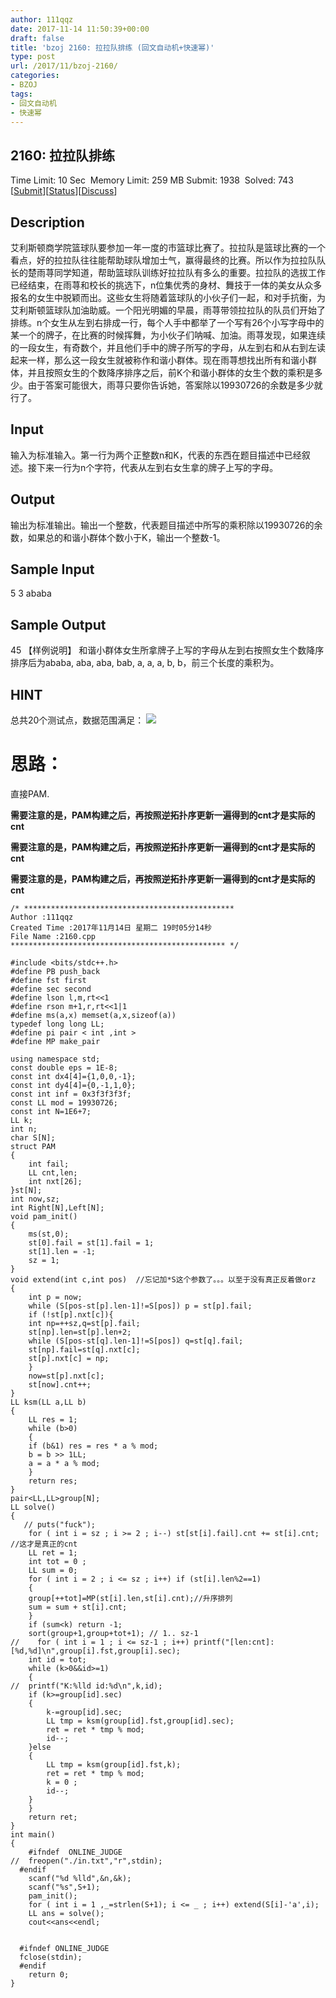 ```yaml
---
author: 111qqz
date: 2017-11-14 11:50:39+00:00
draft: false
title: 'bzoj 2160: 拉拉队排练 (回文自动机+快速幂)'
type: post
url: /2017/11/bzoj-2160/
categories:
- BZOJ
tags:
- 回文自动机
- 快速幂
---
```






## 2160: 拉拉队排练



Time Limit: 10 Sec  Memory Limit: 259 MB
Submit: 1938  Solved: 743
[[Submit](http://www.lydsy.com/JudgeOnline/submitpage.php?id=2160)][[Status](http://www.lydsy.com/JudgeOnline/problemstatus.php?id=2160)][[Discuss](http://www.lydsy.com/JudgeOnline/bbs.php?id=2160)]



## Description







艾利斯顿商学院篮球队要参加一年一度的市篮球比赛了。拉拉队是篮球比赛的一个看点，好的拉拉队往往能帮助球队增加士气，赢得最终的比赛。所以作为拉拉队队长的楚雨荨同学知道，帮助篮球队训练好拉拉队有多么的重要。拉拉队的选拔工作已经结束，在雨荨和校长的挑选下，n位集优秀的身材、舞技于一体的美女从众多报名的女生中脱颖而出。这些女生将随着篮球队的小伙子们一起，和对手抗衡，为艾利斯顿篮球队加油助威。一个阳光明媚的早晨，雨荨带领拉拉队的队员们开始了排练。n个女生从左到右排成一行，每个人手中都举了一个写有26个小写字母中的某一个的牌子，在比赛的时候挥舞，为小伙子们呐喊、加油。雨荨发现，如果连续的一段女生，有奇数个，并且他们手中的牌子所写的字母，从左到右和从右到左读起来一样，那么这一段女生就被称作和谐小群体。现在雨荨想找出所有和谐小群体，并且按照女生的个数降序排序之后，前K个和谐小群体的女生个数的乘积是多少。由于答案可能很大，雨荨只要你告诉她，答案除以19930726的余数是多少就行了。







## Input







输入为标准输入。第一行为两个正整数n和K，代表的东西在题目描述中已经叙述。接下来一行为n个字符，代表从左到右女生拿的牌子上写的字母。







## Output







输出为标准输出。输出一个整数，代表题目描述中所写的乘积除以19930726的余数，如果总的和谐小群体个数小于K，输出一个整数-1。







## Sample Input





5 3
ababa





## Sample Output





45
【样例说明】
和谐小群体女生所拿牌子上写的字母从左到右按照女生个数降序排序后为ababa, aba, aba, bab, a, a, a, b, b，前三个长度的乘积为。





## HINT







总共20个测试点，数据范围满足： ![](http://www.lydsy.com/JudgeOnline/images/2160.jpg)












# 思路：



直接PAM.

**需要注意的是，PAM构建之后，再按照逆拓扑序更新一遍得到的cnt才是实际的cnt**

**需要注意的是，PAM构建之后，再按照逆拓扑序更新一遍得到的cnt才是实际的cnt**

**需要注意的是，PAM构建之后，再按照逆拓扑序更新一遍得到的cnt才是实际的cnt**


    
    /* ***********************************************
    Author :111qqz
    Created Time :2017年11月14日 星期二 19时05分14秒
    File Name :2160.cpp
    ************************************************ */
    
    #include <bits/stdc++.h>
    #define PB push_back
    #define fst first
    #define sec second
    #define lson l,m,rt<<1
    #define rson m+1,r,rt<<1|1
    #define ms(a,x) memset(a,x,sizeof(a))
    typedef long long LL;
    #define pi pair < int ,int >
    #define MP make_pair
    
    using namespace std;
    const double eps = 1E-8;
    const int dx4[4]={1,0,0,-1};
    const int dy4[4]={0,-1,1,0};
    const int inf = 0x3f3f3f3f;
    const LL mod = 19930726;
    const int N=1E6+7;
    LL k;
    int n;
    char S[N];
    struct PAM
    {
        int fail;
        LL cnt,len;
        int nxt[26];
    }st[N];
    int now,sz;
    int Right[N],Left[N]; 
    void pam_init()
    {
        ms(st,0);
        st[0].fail = st[1].fail = 1;
        st[1].len = -1;
        sz = 1;
    }
    void extend(int c,int pos)  //忘记加*S这个参数了。。。以至于没有真正反着做orz
    {
        int p = now;
        while (S[pos-st[p].len-1]!=S[pos]) p = st[p].fail;
        if (!st[p].nxt[c]){
        int np=++sz,q=st[p].fail;
        st[np].len=st[p].len+2;
        while (S[pos-st[q].len-1]!=S[pos]) q=st[q].fail;
        st[np].fail=st[q].nxt[c];
        st[p].nxt[c] = np;
        }
        now=st[p].nxt[c];
        st[now].cnt++;
    }
    LL ksm(LL a,LL b)
    {
        LL res = 1;
        while (b>0)
        {
        if (b&1) res = res * a % mod;
        b = b >> 1LL;
        a = a * a % mod;
        }
        return res;
    }
    pair<LL,LL>group[N];
    LL solve()
    {
       // puts("fuck");
        for ( int i = sz ; i >= 2 ; i--) st[st[i].fail].cnt += st[i].cnt; //这才是真正的cnt
        LL ret = 1;
        int tot = 0 ;
        LL sum = 0;
        for ( int i = 2 ; i <= sz ; i++) if (st[i].len%2==1)
        {
        group[++tot]=MP(st[i].len,st[i].cnt);//升序排列
        sum = sum + st[i].cnt;
        }
        if (sum<k) return -1;
        sort(group+1,group+tot+1); // 1.. sz-1
    //    for ( int i = 1 ; i <= sz-1 ; i++) printf("[len:cnt]:[%d,%d]\n",group[i].fst,group[i].sec);
        int id = tot;
        while (k>0&&id>=1)
        {
    //  printf("K:%lld id:%d\n",k,id);
        if (k>=group[id].sec) 
        {
            k-=group[id].sec;
            LL tmp = ksm(group[id].fst,group[id].sec);
            ret = ret * tmp % mod;
            id--;
        }else
        {
            LL tmp = ksm(group[id].fst,k);
            ret = ret * tmp % mod;
            k = 0 ;
            id--;
        }
        }
        return ret;
    }   
    int main()
    {
        #ifndef  ONLINE_JUDGE 
    //  freopen("./in.txt","r",stdin);
      #endif
        scanf("%d %lld",&n,&k);
        scanf("%s",S+1);
        pam_init();
        for ( int i = 1 ,_=strlen(S+1); i <= _ ; i++) extend(S[i]-'a',i);
        LL ans = solve();
        cout<<ans<<endl;
    
    
      #ifndef ONLINE_JUDGE  
      fclose(stdin);
      #endif
        return 0;
    }
    
